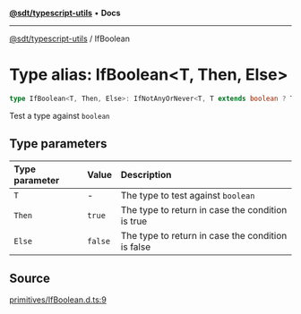 [**@sdt/typescript-utils**](../README.md) • **Docs**

***

[@sdt/typescript-utils](../globals.md) / IfBoolean

# Type alias: IfBoolean\<T, Then, Else\>

```ts
type IfBoolean<T, Then, Else>: IfNotAnyOrNever<T, T extends boolean ? Then : Else, Else>;
```

Test a type against `boolean`

## Type parameters

| Type parameter | Value | Description |
| :------ | :------ | :------ |
| `T` | - | The type to test against `boolean` |
| `Then` | `true` | The type to return in case the condition is true |
| `Else` | `false` | The type to return in case the condition is false |

## Source

[primitives/IfBoolean.d.ts:9](https://github.com/sylvaindethier/typescript-utils/blob/f271884d3138386b859e820c285b0ab8864227bb/types/primitives/IfBoolean.d.ts#L9)

